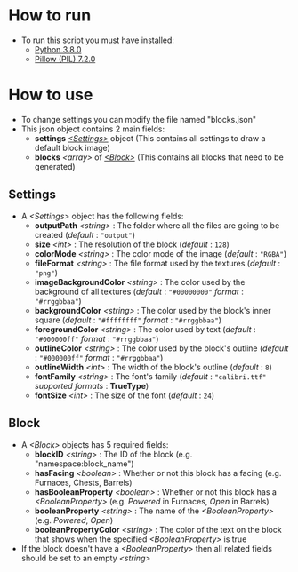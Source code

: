 
# How to run

- To run this script you must have installed:
  - [Python 3.8.0](https://www.python.org/downloads/release/python-380/)
  - [Pillow (PIL) 7.2.0](https://pypi.org/project/Pillow/)

# How to use

- To change settings you can modify the file named "blocks.json"
- This json object contains 2 main fields:
  - **settings** [*\<Settings>*](#settings) object (This contains all settings to draw a default block image)
  - **blocks** *\<array>* of [*\<Block>*](#block) (This contains all blocks that need to be generated)

## Settings

- A *\<Settings>* object has the following fields:
  - **outputPath** *\<string>* : The folder where all the files are going to be created (*default* : `"output"`)
  - **size** *\<int>* : The resolution of the block (*default* : `128`)
  - **colorMode** *\<string>* : The color mode of the image (*default* : `"RGBA"`)
  - **fileFormat** *\<string>* : The file format used by the textures (*default* : `"png"`)
  - **imageBackgroundColor** *\<string>* : The color used by the background of all textures (*default* : `"#00000000"` *format* : `"#rrggbbaa"`)
  - **backgroundColor** *\<string>* : The color used by the block's inner square (*default* : `"#ffffffff"` *format* : `"#rrggbbaa"`)
  - **foregroundColor** *\<string>* : The color used by text (*default* : `"#000000ff"` *format* : `"#rrggbbaa"`)
  - **outlineColor** *\<string>* : The color used by the block's outline (*default* : `"#000000ff"` *format* : `"#rrggbbaa"`)
  - **outlineWidth** *\<int>* : The width of the block's outline (*default* : `8`)
  - **fontFamily** *\<string>* : The font's family (*default* : `"calibri.ttf"` *supported formats* : **TrueType**)
  - **fontSize** *\<int>* : The size of the font (*default* : `24`)

## Block

- A *\<Block>* objects has 5 required fields:
  - **blockID** *\<string>* : The ID of the block (e.g. "namespace:block_name")
  - **hasFacing** *\<boolean>* : Whether or not this block has a facing (e.g. Furnaces, Chests, Barrels)
  - **hasBooleanProperty** *\<boolean>* : Whether or not this block has a *\<BooleanProperty>* (e.g. *Powered* in Furnaces, *Open* in Barrels)
  - **booleanProperty** *\<string>* : The name of the *\<BooleanProperty>* (e.g. *Powered*, *Open*)
  - **booleanPropertyColor** *\<string>* : The color of the text on the block that shows when the specified *\<BooleanProperty>* is true
- If the block doesn't have a *\<BooleanProperty>* then all related fields should be set to an empty *\<string>*
